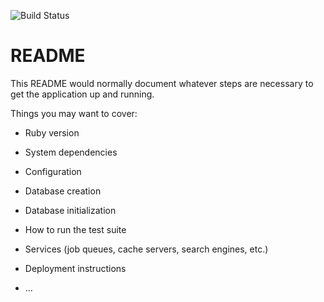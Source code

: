 ![Build Status](https://codeship.com/projects/b6ca9de0-7ca5-0136-1d72-6ea50b51bb6b/status?branch=master)

# README

This README would normally document whatever steps are necessary to get the
application up and running.

Things you may want to cover:

* Ruby version

* System dependencies

* Configuration

* Database creation

* Database initialization

* How to run the test suite

* Services (job queues, cache servers, search engines, etc.)

* Deployment instructions

* ...
